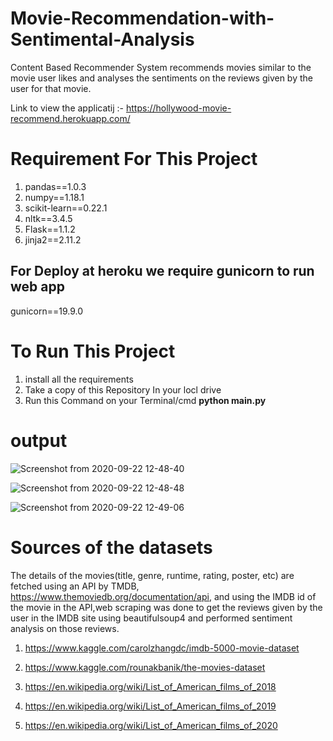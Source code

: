 # Movie-Recommendation-with-Sentimental-Analysis
Content Based Recommender System recommends movies similar to the movie user likes and analyses the sentiments on the reviews given by the user for that movie.

Link to view the applicatij :- https://hollywood-movie-recommend.herokuapp.com/

# Requirement For This Project 
1. pandas==1.0.3
2. numpy==1.18.1
3. scikit-learn==0.22.1
4. nltk==3.4.5
5. Flask==1.1.2
6. jinja2==2.11.2
  
## For Deploy at heroku we require gunicorn to run web app
  gunicorn==19.9.0

# To Run This Project
1.  install all the requirements
2.  Take a copy of this Repository In your locl drive
3.  Run this Command on your Terminal/cmd **python main.py**

# output 
![Screenshot from 2020-09-22 12-48-40](https://user-images.githubusercontent.com/67313757/93855035-6f5f3c00-fcd4-11ea-8a25-a14cff6ddb85.png)

![Screenshot from 2020-09-22 12-48-48](https://user-images.githubusercontent.com/67313757/93855080-81d97580-fcd4-11ea-8cb1-35cd7ba71099.png)


![Screenshot from 2020-09-22 12-49-06](https://user-images.githubusercontent.com/67313757/93855104-8e5dce00-fcd4-11ea-9763-5c5be484a9fc.png)


# Sources of the datasets
The details of the movies(title, genre, runtime, rating, poster, etc) are fetched using an API by TMDB, https://www.themoviedb.org/documentation/api, and using the IMDB id of the movie in the API,web scraping was done  to get the reviews given by the user in the IMDB site using beautifulsoup4 and performed sentiment analysis on those reviews.

1. https://www.kaggle.com/carolzhangdc/imdb-5000-movie-dataset

2. https://www.kaggle.com/rounakbanik/the-movies-dataset

3. https://en.wikipedia.org/wiki/List_of_American_films_of_2018

4. https://en.wikipedia.org/wiki/List_of_American_films_of_2019

5. https://en.wikipedia.org/wiki/List_of_American_films_of_2020
